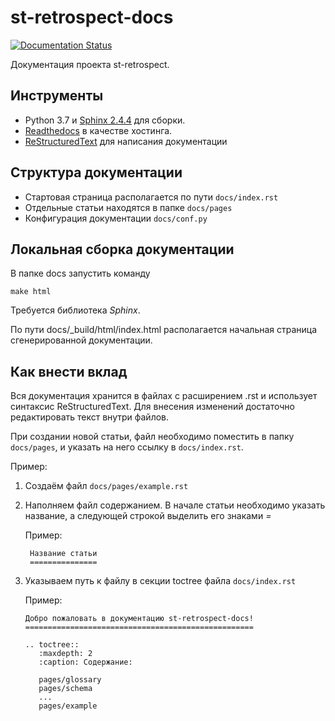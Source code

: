 # st-retrospect-docs
[![Documentation Status](https://readthedocs.org/projects/st-retrospect-docs/badge/?version=latest)](https://st-retrospect-docs.readthedocs.io/en/latest/?badge=latest)

Документация проекта st-retrospect.

Инструменты
-----------
- Python 3.7 и [Sphinx 2.4.4](https://www.sphinx-doc.org/en/master/) для сборки.
- [Readthedocs](https://docs.readthedocs.io/) в качестве хостинга.
- [ReStructuredText](https://docs22.readthedocs.io/en/latest/rst-markup.html) для написания документации 

Структура документации
----------------------

- Стартовая страница располагается по пути `docs/index.rst`
- Отдельные статьи находятся в папке `docs/pages`
- Конфигурация документации `docs/conf.py`

Локальная сборка документации
-----------------------------

В папке docs запустить команду

`make html`

Требуется библиотека *Sphinx*.

По пути docs/_build/html/index.html располагается начальная страница сгенерированной документации.

Как внести вклад
----------------

Вся документация хранится в файлах с расширением .rst и использует синтаксис ReStructuredText. Для внесения изменений
достаточно редактировать текст внутри файлов.

При создании новой статьи, файл необходимо поместить в папку `docs/pages`, и указать на него ссылку в `docs/index.rst`.

Пример:
1. Создаём файл `docs/pages/example.rst`
2. Наполняем файл содержанием. В начале статьи необходимо указать название, а следующей строкой выделить его знаками *=*
   
   Пример: 
   ```
    Название статьи
    ===============
    ```
3. Указываем путь к файлу в секции toctree файла `docs/index.rst`

    Пример:
    ```
    Добро пожаловать в документацию st-retrospect-docs!
    ===================================================
    
    .. toctree::
       :maxdepth: 2
       :caption: Содержание:
    
       pages/glossary
       pages/schema
       ...
       pages/example
    ```
